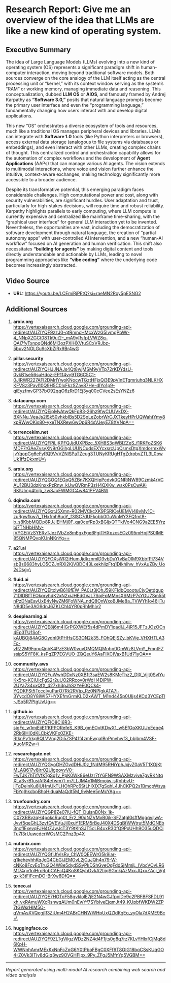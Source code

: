 # Research Report: Give me an overview of the idea that LLMs are like a new kind of operating system.

## Executive Summary

The idea of Large Language Models (LLMs) evolving into a new kind of operating system (OS) represents a significant paradigm shift in human-computer interaction, moving beyond traditional software models. Both sources converge on the core analogy of the LLM itself acting as the central processing unit or “kernel,” with its context window serving as the system’s “RAM” or working memory, managing immediate data and reasoning. This conceptualization, dubbed **LLM OS** or **AIOS**, and famously framed by Andrej Karpathy as **“Software 3.0,”** posits that natural language prompts become the primary user interface and even the “programming language,” fundamentally changing how users interact with and develop digital applications.

This new “OS” orchestrates a diverse ecosystem of tools and resources, much like a traditional OS manages peripheral devices and libraries. LLMs can integrate with **Software 1.0** tools (like Python interpreters or browsers), access external data storage (analogous to file systems via databases or embeddings), and even interact with other LLMs, creating complex chains of thought. This centralized control and orchestration capability allows for the automation of complex workflows and the development of **Agent Applications** (AAPs) that can manage various AI agents. The vision extends to multimodal interactions, where voice and vision further enhance the intuitive, context-aware exchanges, making technology significantly more accessible to a broader audience.

Despite its transformative potential, this emerging paradigm faces considerable challenges. High computational power and cost, along with security vulnerabilities, are significant hurdles. User adaptation and trust, particularly for high-stakes decisions, will require time and robust reliability. Karpathy highlights parallels to early computing, where LLM compute is currently expensive and centralized like mainframe time-sharing, with the “graphical user interface” for general LLM interaction yet to be invented. Nevertheless, the opportunities are vast, including the democratization of software development through natural language, the creation of “partial autonomy apps” with user-controlled AI intervention, and a new “human-AI workflow” focused on AI generation and human verification. This shift also necessitates **“building for agents”** by making digital content and tools directly understandable and actionable by LLMs, leading to novel programming approaches like **“vibe coding”** where the underlying code becomes increasingly abstracted.

## Video Source

- **URL:** https://youtu.be/LCEmiRjPEtQ?si=raeMN2Roy5pESNG2

## Additional Sources

1. **arxiv.org**  
   https://vertexaisearch.cloud.google.com/grounding-api-redirect/AUZIYQF9zzJ0-qtRmncHMcxWzG5IymgPbWr-4_NNpXZGCt08Tk9ut2-_mA9yRsfpLVWZ8q-QAI7fyTxnpqQNd6Ml3ozPXiHXVtuSCxVRJbz-5buv2NOLGu9cXbZiRx9Br4wG  

2. **pillar.security**  
   https://vertexaisearch.cloud.google.com/grounding-api-redirect/AUZIYQHJJNAJs4Qt8wjMSM9yVTp72rKDYdsU-0vkB1se56suHdoz-EP114vy9TG6C5C1-0JIRWR227AFl2DMrlYwoKNocwTGztHFjxQi3E9pVInETgmrjuhq3NLKHXKFV8z3Payl10Q9H5C0IxFkzSZav87He-dIYo1p9-qiEyzfmvGP37bO92qqO6zRrD1Ej3yq00cCVee2sEsYNZz6  

3. **datacamp.com**  
   https://vertexaisearch.cloud.google.com/grounding-api-redirect/AUZIYQEjpMvAtwQkFp83-26hz9fwCUUVkDX-BXNNu_VeaJs2lSk50vhkbIBs5D2SpLeZobrWrCJXTkeyHPrUQWahtYmy8xpRWwOKis80-yxeTNXRew6wOp6R4sVJeyEZ8XVNpA==  

4. **terrencekim.net**  
   https://vertexaisearch.cloud.google.com/grounding-api-redirect/AUZIYQFPiLjKPFQJjdUXPBzc_5XH8S3qWBIZZeS_f1RKFoZSK6MDF7rGAeZvsyXN9rGGihgLUUNCudsEXYcxsrcUpCsmxDtgXmdormxWyjvYqopGg6eFyRQ9VvVZNlSPaTZeug3TUNyKRUgHTgZdrobvZTL3L0owUk1ffzDkxmU=\

5. **arxiv.org**  
   https://vertexaisearch.cloud.google.com/grounding-api-redirect/AUZIYQGOQ1EGpQ5ZBn7KXQHipPcdvk0QNRiNW89Czmk4rVCAU12BU3dzKnxxPzRnw_kUwQVRmP3zH4QXKw_wsk0PsCwAK-RKlUImp4tnjb_zwSJoEWMGC4w841PFV4BW  

6. **dqindia.com**  
   https://vertexaisearch.cloud.google.com/grounding-api-redirect/AUZIYQGxtJ5Xmn-R02MVCkcXK9FSRlCeUEMVi48vMy1C-zuRgw1kw7j_THxfmh8uoY_f3lSC7dUFkobb0GuWnMY3FQfmt8-b_s8KbbMQDp8RJJlEHMj0F_qa0cefRp3xBGljxQTTkIVo4CNG9a2EE5Yrzbj7TNHbHMy-jVYGEiVzSYERvTJeztVbZe8mEgxFge6FgiTHXpzcsEOz095mHpjPS0IME85QNMPQvpKUnNKnYg==  

7. **a21.ai**  
   https://vertexaisearch.cloud.google.com/grounding-api-redirect/AUZIYQFOXsWR2jHumJjdkznmlD3vbDuYtvBaOIM9XbbfPl734VsbBs6683hyLO5CZJnRXi2KjVBDC43LxekhlizFtq1DIkhihw_hVxAuZBy_Uo2sDsg=\

8. **fluid.ai**  
   https://vertexaisearch.cloud.google.com/grounding-api-redirect/AUZIYQEltcIwB616fEW_PA0Lt3jOhJ59KFIdbQxootuCjyOetdgup71DlDBfTEOkqryhdK2xN2xiJHEdGVJL7SojEpMMnsXSMzP7sYGU7Sm55tnPzDNaEavUxE4vNwZM6FoWNA_ndQ8OnWxoBJMe8a_TVWYh1o46jlTuN8dD5e3AG9dnJ6ZKLChI4YR0pRhMhIy2  

9. **deeplearning.ai**  
   https://vertexaisearch.cloud.google.com/grounding-api-redirect/AUZIYQE8j6m4IGrPGXWEf5s4dPmDY1qadIJ_4jR15JFTzJOzOCn4Ep3TU1Sof-kAUBOj84AG8OydnI0tPHHsCS3ON2k35_FOhQEjSZy_bKVie_VHXHTLA3Fc-vRZ2M9FqpuQnbK4PzE3bW0vuvDMQMQMphp0OmWz8LVmY_FmqtFZssipS5YF8K_ksPqZP7EGVUO-ZQQeuY6AaFIXCIVaxB1Ud71yOA==  

10. **community.aws**  
    https://vertexaisearch.cloud.google.com/grounding-api-redirect/AUZIYQFuWwhDDxNz0XB1t3saEW2s8KMeThz2_DlX_Vjjt0SvlYuKx5rq-KCiUlcFgS2r2uUO2RRcov0rWdH4DiPW-2UYa734xxQfX_427xh3pJhSzYeE0QCk4-YQDKFSt5TcccIyuParO7Rk2RVtp_Rz0NPIgkATA7i-3YycdO8Y8iWI57HYXEfmGrmKLD2xAWT_M1nd445p0UIjs4KCd3YCEpTl-JSo5R7PtgUvUg==  

11. **github.io**  
    https://vertexaisearch.cloud.google.com/grounding-api-redirect/AUZIYQFlO8Ci6R3-sjgFc_w1mjEjjE1fKPPORefeS_K9B_gmEOvtKDwX1_w5EfOoXKUUpEeqe42Rk6IHI0dKLCbkVKFx0ZKE-RtknPy1rkg9QLVVnq2Di5ZSP41f4zmEwgaIBnPmvhwf3_bbjbm4VSF-AuoMRZw=\

12. **researchgate.net**  
    https://vertexaisearch.cloud.google.com/grounding-api-redirect/AUZIYQGyoGHZGvdDHiJ0z_1NdM95RHiYphJxjvZ0aV5T1XOjKtMLAQ617v8lrr02UigpovvV0-FwTJK7hTifVfkTgSg1v_PpK0Wk86eUzr7tY6FN9WSAXMzyjve7gvRKNtqXLa3vrB1usjAf84efwm7l-m7LLJM4o1MjBmojw-sRphbvU-jjTgDeinKu6iUHmUkTLHOhRPc6StLhIXIX7gSqhL4JhCKPQ2s1BmcpWsyaFbYqIhkcbpBhoHiduaMaQdt5M_9vMee5nMcYAg==  

13. **truefoundry.com**  
    https://vertexaisearch.cloud.google.com/grounding-api-redirect/AUZIYQGP8Ze07lU-fQT_DulsnB0Nx_1k-C07XRByzqH4pokcRug0t_Er2_90dNZVMvB0jk-SFZatgI0sffMggqvjlwA-Jvvf5qeGhL3zvfQVEVuJil0xuY1ERM5rBeJ40X4DSgBfWWtrut5MdONEb3ncflExevqFJH4tZJwJcT3Y9tKhSJT5cLB4uxR30fQ9PxUHh9O35uQDCiTu7I3rUuwcdcrWCsMC2Pnz3p4X  

14. **nutanix.com**  
    https://vertexaisearch.cloud.google.com/grounding-api-redirect/AUZIYQGfiJfyIsRy_ChW0QEEWrG5k9iar-q1kehevhhKqJcG4CbGiJEMOvL2jCuJQh4n79-W-cNKo8FcvEoTru2Q4W8e5dydSSyPkDShGveOgFddSjMmjL_IVbcVOvLR6Mt74qv1plHroRobCAEcQ4KqSKQyhOvkA2tjjgSGmkjAzMxcJQxxZAcj_Vgtgxlk3tFiFcmDO-BrXw8DfQ==  

15. **teneo.ai**  
    https://vertexaisearch.cloud.google.com/grounding-api-redirect/AUZIYQE7HOToF58gvklolE7jE2N4wGJfpoiDe9c2PBFBFSFDL91xh_vxRAmuWXcRsnwqAUm0nEwYf7SYbIveEjqmJt49_KUpbfWKDW2ZP7tGWsrHlM5O-qVmAsXVQegjR3ZiUm4H2ABrCHNWWHpUxQZldKgEo_yyOla7dXME9Bc=\

16. **huggingface.co**  
    https://vertexaisearch.cloud.google.com/grounding-api-redirect/AUZIYQF9ZLTgVilgzWDz2NZ4d4F1jts0g8q7rz7KLvYHlxfCjMq8d6KpH-WWNnhAmrMExKxNnFcZqG6Y0tPboFBgC0XFf9T8OIG18bqCSsKUqGO4-Z0Vk3ITjv8dGiq3wz9OVGHFIpx_9Py_ZFgJ5MfnYq5VGBM==

---

*Report generated using multi-modal AI research combining web search and video analysis*  